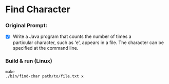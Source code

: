 # Find Character

### Original Prompt:
- [x] Write a Java program that counts the number of times a  
particular character, such as 'e', appears in a file.
The character can be specified at the command line.

### Build & run (Linux)
```
make
./bin/find-char path/to/file.txt x 
```
